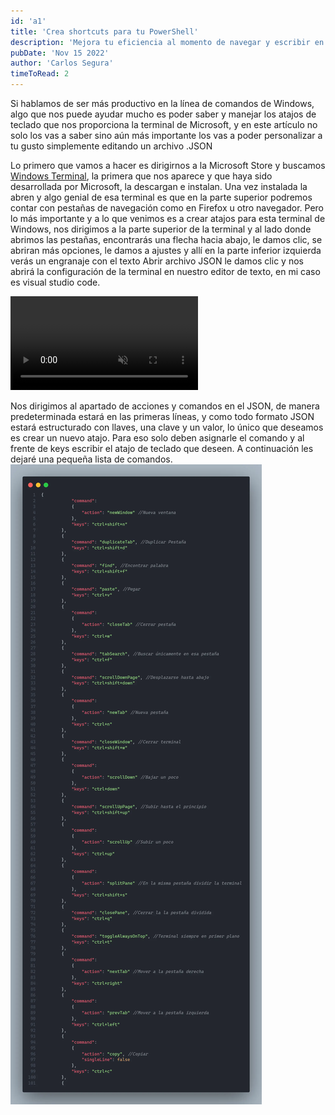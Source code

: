 ```yaml
---
id: 'a1'
title: 'Crea shortcuts para tu PowerShell'
description: 'Mejora tu eficiencia al momento de navegar y escribir en la terminal de Windows, utilizando la shell que más te guste, ya que sea el PowerShell u otra, solo necesitaremos instalar Windows terminal de la Microsoft Store.'
pubDate: 'Nov 15 2022'
author: 'Carlos Segura'
timeToRead: 2
---
```


Si hablamos de ser más productivo en la línea de comandos de Windows, algo que nos puede ayudar mucho es poder saber y manejar los atajos de teclado que nos proporciona la terminal de Microsoft, y en este artículo no solo los vas a saber sino aún más importante los vas a poder personalizar a tu gusto simplemente editando un archivo .JSON

Lo primero que vamos a hacer es dirigirnos a la Microsoft Store y buscamos [Windows Terminal](https://www.microsoft.com/store/productId/9N0DX20HK701), la primera que nos aparece y que haya sido desarrollada por Microsoft, la descargan e instalan. Una vez instalada la abren y algo genial de esa terminal es que en la parte superior podremos contar con pestañas de navegación como en Firefox u otro navegador. Pero lo más importante y a lo que venimos es a crear atajos para esta terminal de Windows, nos dirigimos a la parte superior de la terminal y al lado donde abrimos las pestañas, encontrarás una flecha hacia abajo, le damos clic, se abriran más opciones, le damos a ajustes y allí en la parte inferior izquierda verás un engranaje con el texto Abrir archivo JSON le damos clic y nos abrirá la configuración de la terminal en nuestro editor de texto, en mi caso es visual studio code.

<picture>
  <video loop autoplay muted src="/public/221115demo.webm">
</picture>

Nos dirigimos al apartado de acciones y comandos en el JSON, de manera predeterminada estará en las primeras líneas, y como todo formato JSON estará estructurado con llaves, una clave y un valor, lo único que deseamos es crear un nuevo atajo. Para eso solo deben asignarle el comando y al frente de keys escribir el atajo de teclado que deseen. A continuación les dejaré una pequeña lista de comandos.
![Lista de comandos para shortcuts en powershell](/public/221115comandos.webp)